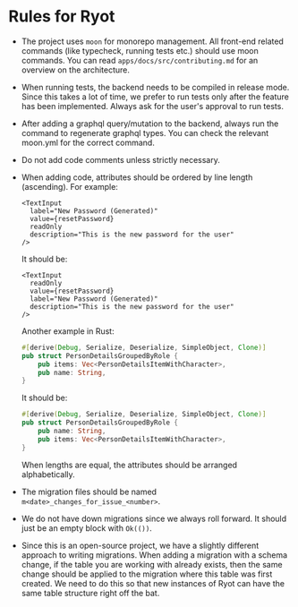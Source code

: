 # Rules for Ryot

- The project uses `moon` for monorepo management. All front-end related commands (like
  typecheck, running tests etc.) should use moon commands. You can read
  `apps/docs/src/contributing.md` for an overview on the architecture.
- When running tests, the backend needs to be compiled in release mode. Since this takes a
  lot of time, we prefer to run tests only after the feature has been implemented. Always
  ask for the user's approval to run tests.
- After adding a graphql query/mutation to the backend, always run the command to
  regenerate graphql types. You can check the relevant moon.yml for the correct command.
- Do not add code comments unless strictly necessary.
- When adding code, attributes should be ordered by line length (ascending). For
  example:

  ```tsx
  <TextInput
    label="New Password (Generated)"
    value={resetPassword}
    readOnly
    description="This is the new password for the user"
  />
  ```

  It should be:

  ```tsx
  <TextInput
    readOnly
    value={resetPassword}
    label="New Password (Generated)"
    description="This is the new password for the user"
  />
  ```

  Another example in Rust:

  ```rs
  #[derive(Debug, Serialize, Deserialize, SimpleObject, Clone)]
  pub struct PersonDetailsGroupedByRole {
      pub items: Vec<PersonDetailsItemWithCharacter>,
      pub name: String,
  }
  ```

  It should be:

  ```rs
  #[derive(Debug, Serialize, Deserialize, SimpleObject, Clone)]
  pub struct PersonDetailsGroupedByRole {
      pub name: String,
      pub items: Vec<PersonDetailsItemWithCharacter>,
  }
  ```

  When lengths are equal, the attributes should be arranged alphabetically.

- The migration files should be named `m<date>_changes_for_issue_<number>`.
- We do not have down migrations since we always roll forward. It should just be an empty
  block with `Ok(())`.
- Since this is an open-source project, we have a slightly different approach to writing
  migrations. When adding a migration with a schema change, if the table you are working
  with already exists, then the same change should be applied to the migration where this
  table was first created. We need to do this so that new instances of Ryot can have the
  same table structure right off the bat.
